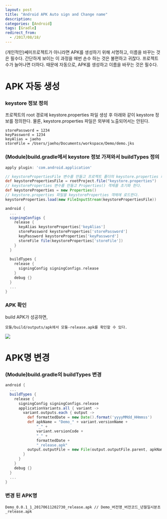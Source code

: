 ```yaml
---
layout: post
title: "Android APK Auto sign and Change name"
description: 
categories: [Android]
tags: [Gradle]
redirect_from:
  - /2017/08/18/
---
```


(개인적인)쎄미프로젝트가 아니라면 APK를 생성하기 위해 서명하고, 이름을 바꾸는 것은 필수다. 간단하게 보이는 이 과정을 매번 손수 하는 것은 불편하고 귀찮다. 프로젝트 수가 늘어나면 더하다. 때문에 자동으로, APK를 생성하고 이름을 바꾸는 것은 필수다.

# APK 자동 생성

### keystore 정보 정의

프로젝트의 root 경로에 keystore.properties 파일 생성 후 아래와 같이 keystore 정보를 정의한다. 물론, keystore.properties 파일은 외부에 노출되어서는 안된다. 

```
storePassword = 1234
keyPassword = 1234
keyAlias = jaeho
storeFile = /Users/jaeho/Documents/workspace/Demo/demo.jks
```

### (Module)build.gradle에서 keystore 정보 가져와서 buildTypes 정의

```groovy
apply plugin: 'com.android.application'

// keystorePropertiesFile 변수를 만들고 프로젝트 폴더의 keystore.properties 파일로 초기화 한다.
def keystorePropertiesFile = rootProject.file("keystore.properties")
// keystoreProperties 변수를 만들고 Properties() 객체를 초기화 한다.
def keystoreProperties = new Properties()
// keystore.properties 파일을 keystoreProperties 객체에 로드한다.
keystoreProperties.load(new FileInputStream(keystorePropertiesFile))

android {
  ...
  signingConfigs {
    release {
      keyAlias keystoreProperties['keyAlias']
      storePassword keystoreProperties['storePassword']
      keyPassword keystoreProperties['keyPassword']
      storeFile file(keystoreProperties['storeFile'])
    }
  }
  
  buildTypes {
    release {
      signingConfig signingConfigs.release
    }
    debug {}
  }
  ...
}
```

### APK 확인

build APK가 성공하면,

```
모듈/build/outputs/apk에서 모듈-release.apk를 확인할 수 있다.
```

![](https://ovso.github.io/images/2017-06-11-apk-name-01.png)

# APK명 변경

### (Module)build.gradle의 buildTypes 변경

```groovy
android {
  ...
  buildTypes {
    release {
      signingConfig signingConfigs.release
      applicationVariants.all { variant ->
        variant.outputs.each { output ->
          def formattedDate = new Date().format('yyyyMMdd_HHmmss')
          def apkName = "Demo_" + variant.versionName +
              "_" +
              variant.versionCode +
              "_" +
              formattedDate +
              "_release.apk"
          output.outputFile = new File(output.outputFile.parent, apkName)
        }
      }
    }
    debug {}
  }
  ...
}
```

### 변경 된 APK명

```
Demo_0.0.1_1_20170611202730_release.apk // Demo_버전명_버전코드_년월일시분초_release.apk
```

